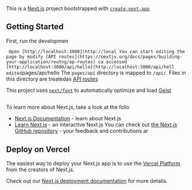 This is a [Next.js](https://nextjs.org) project bootstrapped with [`create-next-app`](https://nextjs.org/docs/pages/api-reference/create-next-app).

## Getting Started

First, run the developmen

`
Open [http://localhost:3000](http://local
You can start editing the page by modify
[API routes](https://nextjs.org/docs/pages/building-your-application/routng/ap-routes) ca accessed [http://localhost:3000/api/hello](http://localhost:3000/api/hell
edited`pages/api/hello
The `pages/api` directory is mapped to `/api/`. Files in this directory are treatedas [API routes](https://nextjs.org/docs/pages/building-your-application/routing/api-routes) 

This project uses [`next/font`](https://nextjs.org/docs/pages/building-your-application/optimizing/fonts) to automatically optimize and load [Geist](https://vercel.com/font)  

## 
To learn more about Next.js, take a look at the follo
- [Next.js Documentation](https://nextjs.org/docs) - learn about Next.js 
- [Learn Next.js](https://nextjs.org/learn-pages-router) - an interactive Next.js 
You can check out [the Next.js GitHub repository](https://github.com/vercel/next.js) - your feedback and contributions ar

## Deploy on Vercel

The easiest way to deploy your Next.js app is to use the [Vercel Platform](https://vercel.com/new?utm_medium=default-template&filter=next.js&utm_source=create-next-app&utm_campaign=create-next-app-readme) from the creators of Next.js.

Check out our [Next.js deployment documentation](https://nextjs.org/docs/pages/building-your-application/deploying) for more details.

